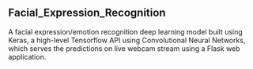 ## Facial_Expression_Recognition
A facial expression/emotion recognition deep learning model built using Keras, a high-level Tensorflow API using Convolutional Neural Networks, which serves the predictions on live webcam stream using a Flask web application.

